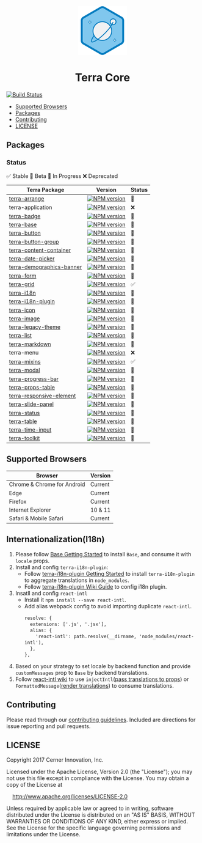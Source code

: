 <!-- Logo -->
<p align="center">
  <img height="128" width="128" src="https://github.com/cerner/terra-core/raw/master/terra.png">
</p>

<!-- Name -->
<h1 align="center">
  Terra Core
</h1>

[![Build Status](https://travis-ci.org/cerner/terra-core.svg?branch=master)](https://travis-ci.org/cerner/terra-core)

- [Supported Browsers](#supported-browsers)
- [Packages](#packages)
- [Contributing](#contributing)
- [LICENSE](#license)

## Packages

### Status
:white_check_mark: Stable
:large_orange_diamond: Beta
:construction: In Progress
:x: Deprecated


| Terra Package      | Version | Status |
|--------------------|---------|--------|
| [terra-arrange](https://github.com/cerner/terra-core/tree/master/packages/terra-arrange) | [![NPM version](http://img.shields.io/npm/v/terra-arrange.svg)](https://www.npmjs.org/package/terra-arrange) | :large_orange_diamond: |
| terra-application  | [![NPM version](http://img.shields.io/npm/v/terra-application.svg)](https://www.npmjs.org/package/terra-application) | :x: |
| [terra-badge](https://github.com/cerner/terra-core/tree/master/packages/terra-badge) | [![NPM version](http://img.shields.io/npm/v/terra-badge.svg)](https://www.npmjs.org/package/terra-badge) | :large_orange_diamond: |
| [terra-base](https://github.com/cerner/terra-core/tree/master/packages/terra-base) | [![NPM version](http://img.shields.io/npm/v/terra-base.svg)](https://www.npmjs.org/package/terra-base) | :large_orange_diamond: |
| [terra-button](https://github.com/cerner/terra-core/tree/master/packages/terra-button) | [![NPM version](http://img.shields.io/npm/v/terra-button.svg)](https://www.npmjs.org/package/terra-button) | :large_orange_diamond: |
| [terra-button-group](https://github.com/cerner/terra-core/tree/master/packages/terra-button-group) | [![NPM version](http://img.shields.io/npm/v/terra-button-group.svg)](https://www.npmjs.org/package/terra-button-group) | :large_orange_diamond: |
| [terra-content-container](https://github.com/cerner/terra-core/tree/master/packages/terra-content-container) | [![NPM version](http://img.shields.io/npm/v/terra-content-container.svg)](https://www.npmjs.org/package/terra-content-container) | :large_orange_diamond: |
| [terra-date-picker](https://github.com/cerner/terra-core/tree/master/packages/terra-date-picker) | [![NPM version](http://img.shields.io/npm/v/terra-date-picker.svg)](https://www.npmjs.org/package/terra-date-picker) | :large_orange_diamond: |
| [terra-demographics-banner](https://github.com/cerner/terra-core/tree/master/packages/terra-demographics-banner) | [![NPM version](http://img.shields.io/npm/v/terra-demographics-banner.svg)](https://www.npmjs.org/package/terra-demographics-banner) | :large_orange_diamond: |
| [terra-form](https://github.com/cerner/terra-core/tree/master/packages/terra-form) | [![NPM version](http://img.shields.io/npm/v/terra-form.svg)](https://www.npmjs.org/package/terra-form) | :large_orange_diamond: |
| [terra-grid](https://github.com/cerner/terra-core/tree/master/packages/terra-grid) | [![NPM version](http://img.shields.io/npm/v/terra-grid.svg)](https://www.npmjs.org/package/terra-grid) | :white_check_mark: |
| [terra-i18n](https://github.com/cerner/terra-core/tree/master/packages/terra-i18n) | [![NPM version](http://img.shields.io/npm/v/terra-i18n.svg)](https://www.npmjs.org/package/terra-i18n) | :large_orange_diamond: |
| [terra-i18n-plugin](https://github.com/cerner/terra-core/tree/master/packages/terra-i18n-plugin) | [![NPM version](http://img.shields.io/npm/v/terra-i18n-plugin.svg)](https://www.npmjs.org/package/terra-i18n-plugin) | :large_orange_diamond: |
| [terra-icon](https://github.com/cerner/terra-core/tree/master/packages/terra-icon) | [![NPM version](http://img.shields.io/npm/v/terra-icon.svg)](https://www.npmjs.org/package/terra-icon) | :large_orange_diamond: |
| [terra-image](https://github.com/cerner/terra-core/tree/master/packages/terra-image) | [![NPM version](http://img.shields.io/npm/v/terra-image.svg)](https://www.npmjs.org/package/terra-image) | :large_orange_diamond: |
| [terra-legacy-theme](https://github.com/cerner/terra-core/tree/master/packages/terra-legacy-theme) | [![NPM version](http://img.shields.io/npm/v/terra-legacy-theme.svg)](https://www.npmjs.org/package/terra-legacy-theme) | :large_orange_diamond: |
| [terra-list](https://github.com/cerner/terra-core/tree/master/packages/terra-list) | [![NPM version](http://img.shields.io/npm/v/terra-list.svg)](https://www.npmjs.org/package/terra-list) | :large_orange_diamond: |
| [terra-markdown](https://github.com/cerner/terra-core/tree/master/packages/terra-markdown) | [![NPM version](http://img.shields.io/npm/v/terra-markdown.svg)](https://www.npmjs.org/package/terra-markdown) | :large_orange_diamond: |
| terra-menu | [![NPM version](http://img.shields.io/npm/v/terra-menu.svg)](https://www.npmjs.org/package/terra-menu) | :x: |
| [terra-mixins](https://github.com/cerner/terra-core/tree/master/packages/terra-mixins) | [![NPM version](http://img.shields.io/npm/v/terra-mixins.svg)](https://www.npmjs.org/package/terra-mixins) | :white_check_mark: |
| [terra-modal](https://github.com/cerner/terra-core/tree/master/packages/terra-modal) | [![NPM version](http://img.shields.io/npm/v/terra-modal.svg)](https://www.npmjs.org/package/terra-modal) | :large_orange_diamond: |
| [terra-progress-bar](https://github.com/cerner/terra-core/tree/master/packages/terra-progress-bar) | [![NPM version](http://img.shields.io/npm/v/terra-progress-bar.svg)](https://www.npmjs.org/package/terra-progress-bar) | :large_orange_diamond: |
| [terra-props-table](https://github.com/cerner/terra-core/tree/master/packages/terra-props-table)  | [![NPM version](http://img.shields.io/npm/v/terra-props-table.svg)](https://www.npmjs.org/package/terra-props-table) | :large_orange_diamond: |
| [terra-responsive-element](https://github.com/cerner/terra-core/tree/master/packages/terra-responsive-element) | [![NPM version](http://img.shields.io/npm/v/terra-responsive-element.svg)](https://www.npmjs.org/package/terra-responsive-element) | :large_orange_diamond: |
| [terra-slide-panel](https://github.com/cerner/terra-core/tree/master/packages/terra-slide-panel) | [![NPM version](http://img.shields.io/npm/v/terra-slide-panel.svg)](https://www.npmjs.org/package/terra-slide-panel) | :large_orange_diamond: |
| [terra-status](https://github.com/cerner/terra-core/tree/master/packages/terra-status) | [![NPM version](http://img.shields.io/npm/v/terra-status.svg)](https://www.npmjs.org/package/terra-status) | :large_orange_diamond: |
| [terra-table](https://github.com/cerner/terra-core/tree/master/packages/terra-table) | [![NPM version](http://img.shields.io/npm/v/terra-table.svg)](https://www.npmjs.org/package/terra-table) | :large_orange_diamond: |
| [terra-time-input](https://github.com/cerner/terra-core/tree/master/packages/terra-time-input) | [![NPM version](http://img.shields.io/npm/v/terra-time-input.svg)](https://www.npmjs.org/package/terra-time-input) | :large_orange_diamond: |
| [terra-toolkit](https://github.com/cerner/terra-core/tree/master/packages/terra-toolkit) | [![NPM version](http://img.shields.io/npm/v/terra-toolkit.svg)](https://www.npmjs.org/package/terra-toolkit) | :large_orange_diamond: |

## Supported Browsers

| Browser                     | Version |
|-----------------------------|---------|
| Chrome & Chrome for Android | Current |
| Edge                        | Current |
| Firefox                     | Current |
| Internet Explorer           | 10 & 11 |
| Safari & Mobile Safari      | Current |

## Internationalization(I18n)

1. Please follow [Base Getting Started](packages/terra-base/README.md#getting-started) to install `Base`, and consume it with `locale` props.
2. Install and config `terra-i18n-plugin`:
    - Follow [terra-i18n-plugin Getting Started](packages/terra-i18n-plugin#getting-started) to install `terra-i18n-plugin` to aggregate translations in `node_modules`.
    - Follow [terra-i18n-plugin Wiki Guide](https://github.com/cerner/terra-core/wiki/Terra-i18n-plugin-Guide) to config i18n plugin.
3. Insatll and config `react-intl` 
    - Install it `npm install --save react-intl`.
    - Add alias webpack config to avoid importing duplicate `react-intl`.
        ```
        resolve: {
          extensions: ['.js', '.jsx'],
          alias: {
            'react-intl': path.resolve(__dirname, 'node_modules/react-intl'),
          },
        },
        ```
4. Based on your strategy to set locale by backend function and provide `customMessages` prop to `Base` by backend translations.
5. Follow [react-intl wiki](https://github.com/yahoo/react-intl/wiki/API) to use `injectIntl`([pass translations to props](https://github.com/cerner/terra-core/wiki/terra-i18n-Guide#pass-translated-message-as-props)) or `FormattedMessage`([render translations](https://github.com/cerner/terra-core/wiki/terra-i18n-Guide#display-transalated-message-without-default-message-fallback)) to consume translations.

## Contributing

Please read through our [contributing guidelines](CONTRIBUTING.md). Included are directions for issue reporting and pull requests.

## LICENSE

Copyright 2017 Cerner Innovation, Inc.

Licensed under the Apache License, Version 2.0 (the "License"); you may not use this file except in compliance with the License. You may obtain a copy of the License at

&nbsp;&nbsp;&nbsp;&nbsp;http://www.apache.org/licenses/LICENSE-2.0

Unless required by applicable law or agreed to in writing, software distributed under the License is distributed on an "AS IS" BASIS, WITHOUT WARRANTIES OR CONDITIONS OF ANY KIND, either express or implied. See the License for the specific language governing permissions and limitations under the License.
